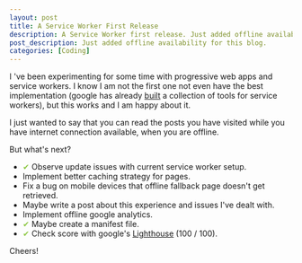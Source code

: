 ```yaml
---
layout: post
title: A Service Worker First Release
description: A Service Worker first release. Just added offline availability for this blog
post_description: Just added offline availability for this blog.
categories: [Coding]
---
```


I 've been experimenting for some time with progressive web apps and service workers. I know I am not the first one not even have the best implementation (google has already [built](https://github.com/GoogleChrome/sw-toolbox) a collection of tools for service workers), but this works and I am happy about it.

I just wanted to say that you can read the posts you have visited while you have internet connection available, when you are offline.

But what's next?

- <span class="check">✔</span> Observe update issues with current service worker setup.
- Implement better caching strategy for pages.
- Fix a bug on mobile devices that offline fallback page doesn't get retrieved.
- Maybe write a post about this experience and issues I've dealt with.
- Implement offline google analytics.
- <span class="check">✔</span> Maybe create a manifest file.
- <span class="check">✔</span> Check score with google's [Lighthouse](https://chrome.google.com/webstore/detail/lighthouse/blipmdconlkpinefehnmjammfjpmpbjk?hl=en) (100 / 100).

Cheers!

<style>
    .check {
        color: #8fc847;
    }
</style>
